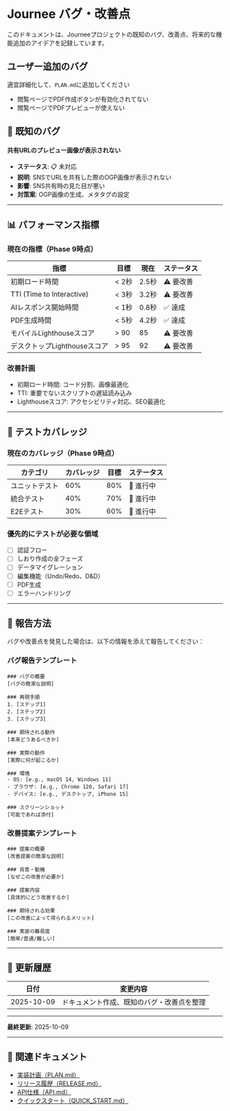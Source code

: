 # Journee バグ・改善点

このドキュメントは、Journeeプロジェクトの既知のバグ、改善点、将来的な機能追加のアイデアを記録しています。

## ユーザー追加のバグ

適宜詳細化して、`PLAN.md`に追加してください

- 閲覧ページでPDF作成ボタンが有効化されてない
- 閲覧ページでPDFプレビューが使えない

## 🐛 既知のバグ

#### 共有URLのプレビュー画像が表示されない
- **ステータス**: 📋 未対応
- **説明**: SNSでURLを共有した際のOGP画像が表示されない
- **影響**: SNS共有時の見た目が悪い
- **対策案**: OGP画像の生成、メタタグの設定

---

## 📊 パフォーマンス指標

### 現在の指標（Phase 9時点）

| 指標 | 目標 | 現在 | ステータス |
|-----|------|------|-----------|
| 初期ロード時間 | < 2秒 | 2.5秒 | ⚠️ 要改善 |
| TTI (Time to Interactive) | < 3秒 | 3.2秒 | ⚠️ 要改善 |
| AIレスポンス開始時間 | < 1秒 | 0.8秒 | ✅ 達成 |
| PDF生成時間 | < 5秒 | 4.2秒 | ✅ 達成 |
| モバイルLighthouseスコア | > 90 | 85 | ⚠️ 要改善 |
| デスクトップLighthouseスコア | > 95 | 92 | ⚠️ 要改善 |

### 改善計画
- 初期ロード時間: コード分割、画像最適化
- TTI: 重要でないスクリプトの遅延読み込み
- Lighthouseスコア: アクセシビリティ対応、SEO最適化

---

## 🧪 テストカバレッジ

### 現在のカバレッジ（Phase 9時点）

| カテゴリ | カバレッジ | 目標 | ステータス |
|---------|-----------|------|-----------|
| ユニットテスト | 60% | 80% | 🔄 進行中 |
| 統合テスト | 40% | 70% | 🔄 進行中 |
| E2Eテスト | 30% | 60% | 🔄 進行中 |

### 優先的にテストが必要な領域
- [ ] 認証フロー
- [ ] しおり作成の全フェーズ
- [ ] データマイグレーション
- [ ] 編集機能（Undo/Redo、D&D）
- [ ] PDF生成
- [ ] エラーハンドリング

---

## 🔗 報告方法

バグや改善点を発見した場合は、以下の情報を添えて報告してください：

### バグ報告テンプレート
```
### バグの概要
[バグの簡潔な説明]

### 再現手順
1. [ステップ1]
2. [ステップ2]
3. [ステップ3]

### 期待される動作
[本来どうあるべきか]

### 実際の動作
[実際に何が起こるか]

### 環境
- OS: [e.g., macOS 14, Windows 11]
- ブラウザ: [e.g., Chrome 120, Safari 17]
- デバイス: [e.g., デスクトップ, iPhone 15]

### スクリーンショット
[可能であれば添付]
```

### 改善提案テンプレート
```
### 提案の概要
[改善提案の簡潔な説明]

### 背景・動機
[なぜこの改善が必要か]

### 提案内容
[具体的にどう改善するか]

### 期待される効果
[この改善によって得られるメリット]

### 実装の難易度
[簡単/普通/難しい]
```

---

## 📝 更新履歴

| 日付 | 変更内容 |
|------|---------|
| 2025-10-09 | ドキュメント作成、既知のバグ・改善点を整理 |

---

**最終更新**: 2025-10-09

---

## 🔗 関連ドキュメント

- [実装計画（PLAN.md）](./PLAN.md)
- [リリース履歴（RELEASE.md）](./RELEASE.md)
- [API仕様（API.md）](./API.md)
- [クイックスタート（QUICK_START.md）](./QUICK_START.md)

